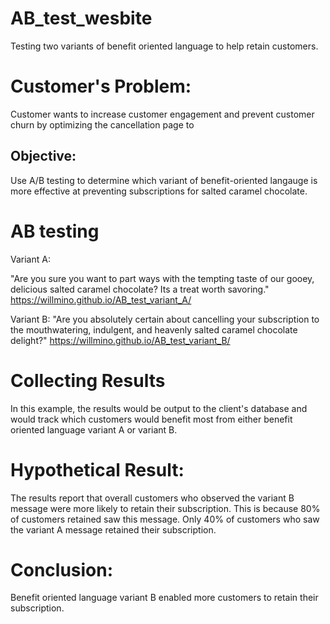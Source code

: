 # AB_test_wesbite
Testing two variants of benefit oriented language to help retain customers.

# Customer's Problem:

Customer wants to increase customer engagement and prevent customer churn by optimizing the cancellation page to 

## Objective:
Use A/B testing to determine which variant of benefit-oriented langauge is more effective at preventing subscriptions for salted caramel chocolate.

# AB testing 
Variant A:

"Are you sure you want to part ways with the tempting taste of our gooey, delicious salted caramel chocolate? Its a treat worth savoring."
https://willmino.github.io/AB_test_variant_A/

Variant B:
"Are you absolutely certain about cancelling your subscription to the mouthwatering, indulgent, and heavenly salted caramel chocolate delight?"
https://willmino.github.io/AB_test_variant_B/


# Collecting Results
In this example, the results would be output to the client's database and would track which customers would benefit most from either benefit oriented language variant A or variant B.


# Hypothetical Result:
The results report that overall customers who observed the variant B message were more likely to retain their subscription.
This is because 80% of customers retained saw this message. Only 40% of customers who saw the variant A message retained their subscription.

# Conclusion:
Benefit oriented language variant B enabled more customers to retain their subscription.
